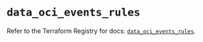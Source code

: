 # `data_oci_events_rules`

Refer to the Terraform Registry for docs: [`data_oci_events_rules`](https://registry.terraform.io/providers/oracle/oci/7.19.0/docs/data-sources/events_rules).
